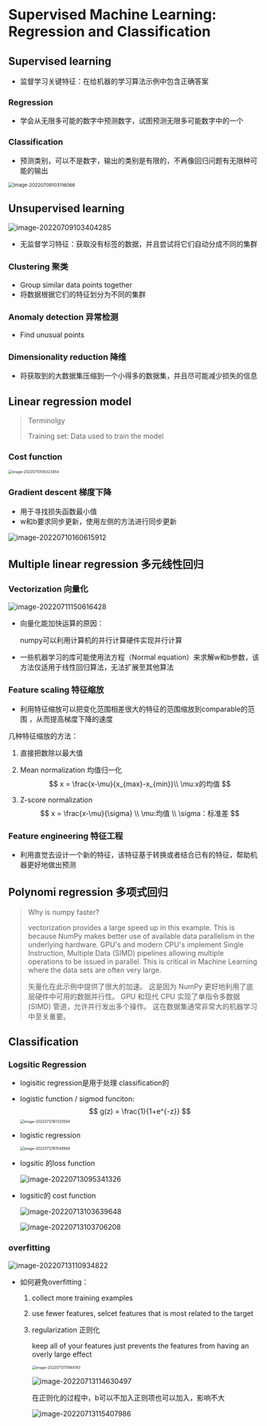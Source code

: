 # Supervised Machine Learning: Regression and Classification



## Supervised learning

* 监督学习关键特征：在给机器的学习算法示例中包含正确答案

### Regression

* 学会从无限多可能的数字中预测数字，试图预测无限多可能数字中的一个

### Classification

* 预测类别，可以不是数字，输出的类别是有限的，不再像回归问题有无限种可能的输出

<img src="笔记图片/image-20220709103116066.png" alt="image-20220709103116066" style="zoom:67%;" />



## Unsupervised learning

![image-20220709103404285](笔记图片/image-20220709103404285.png)

 

* 无监督学习特征：获取没有标签的数据，并且尝试将它们自动分成不同的集群

### Clustering 聚类

* Group similar data points together
* 将数据根据它们的特征划分为不同的集群

### Anomaly detection 异常检测

* Find unusual points

### Dimensionality reduction 降维

* 将获取到的大数据集压缩到一个小得多的数据集，并且尽可能减少损失的信息



## Linear regression model

>Terminolgy
>
>Training set: Data used to train the model



### Cost function 

<img src="笔记图片/image-20220710145323454.png" alt="image-20220710145323454" style="zoom: 50%;" />

### Gradient descent 梯度下降

* 用于寻找损失函数最小值
* w和b要求同步更新，使用左侧的方法进行同步更新

![image-20220710160615912](笔记图片/image-20220710160615912.png)



## Multiple linear regression 多元线性回归

### Vectorization 向量化

![image-20220711150616428](笔记图片/image-20220711150616428.png)

* 向量化能加快运算的原因：

  numpy可以利用计算机的并行计算硬件实现并行计算

* 一些机器学习的库可能使用法方程（Normal equation）来求解w和b参数，该方法仅适用于线性回归算法，无法扩展至其他算法

### Feature scaling 特征缩放

* 利用特征缩放可以把变化范围相差很大的特征的范围缩放到comparable的范围 ，从而提高梯度下降的速度

几种特征缩放的方法：

1. 直接把数除以最大值

2. Mean normalization 均值归一化 
   $$
   x = \frac{x-\mu}{x_{max}-x_{min}}\\
   \mu:x的均值
   $$
   

3. Z-score normalization
   $$
   x = \frac{x-\mu}{\sigma}
   \\ \mu:均值
   \\ \sigma：标准差
   $$
   

    

### Feature engineering 特征工程

* 利用直觉去设计一个新的特征，该特征基于转换或者结合已有的特征，帮助机器更好地做出预测



## Polynomi regression 多项式回归

> Why is numpy faster?
>
> vectorization provides a large speed up in this example. This is because NumPy makes better use of available data parallelism in the underlying hardware. GPU's and modern CPU's implement Single Instruction, Multiple Data (SIMD) pipelines allowing multiple operations to be issued in parallel. This is critical in Machine Learning where the data sets are often very large.
>
> 矢量化在此示例中提供了很大的加速。 这是因为 NumPy 更好地利用了底层硬件中可用的数据并行性。 GPU 和现代 CPU 实现了单指令多数据 (SIMD) 管道，允许并行发出多个操作。 这在数据集通常非常大的机器学习中至关重要。



## Classification

### Logsitic Regression

* logisitic regression是用于处理 classification的

* logistic function / sigmod funciton:
  $$
  g(z) = \frac{1}{1+e^{-z}}
  $$
  <img src="笔记图片/image-20220712161330594.png" alt="image-20220712161330594" style="zoom:50%;" />

* logistic regression 

  <img src="笔记图片/image-20220712161548948.png" alt="image-20220712161548948" style="zoom:50%;" />

* logsitic 的loss function

  ![image-20220713095341326](笔记图片/image-20220713095341326.png)

* logsitic的 cost function

  ![image-20220713103639648](笔记图片/image-20220713103639648.png)

  ![image-20220713103706208](笔记图片/image-20220713103706208.png)

### overfitting

![image-20220713110934822](笔记图片/image-20220713110934822.png)

* 如何避免overfitting：

  1. collect more training examples

  2. use fewer features, selcet features that is most related to the target

  3. regularization 正则化

     keep all of your features just prevents the features from having an overly large effect

     <img src="笔记图片/image-20220713111944193.png" alt="image-20220713111944193" style="zoom:50%;" />

     ![image-20220713114630497](笔记图片/image-20220713114630497.png)

     在正则化的过程中，b可以不加入正则项也可以加入，影响不大

     ![image-20220713115407986](笔记图片/image-20220713115407986.png)

​			
